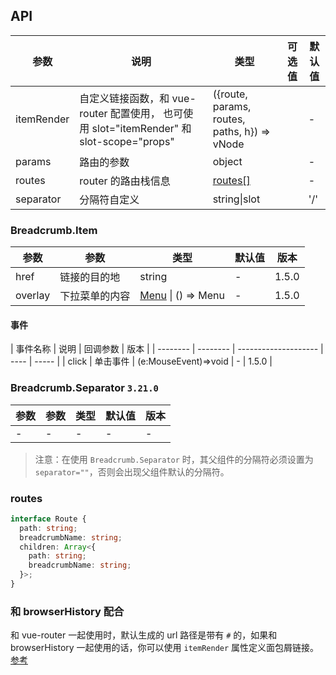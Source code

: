 ## API

| 参数 | 说明 | 类型 | 可选值 | 默认值 |
| --- | --- | --- | --- | --- |
| itemRender | 自定义链接函数，和 vue-router 配置使用， 也可使用 slot="itemRender" 和 slot-scope="props" | ({route, params, routes, paths, h}) => vNode |  | - |
| params | 路由的参数 | object |  | - |
| routes | router 的路由栈信息 | [routes\[\]](#routes) |  | - |
| separator | 分隔符自定义 | string\|slot |  | '/' |

### Breadcrumb.Item

| 参数    | 参数           | 类型                                   | 默认值 | 版本  |
| ------- | -------------- | -------------------------------------- | ------ | ----- |
| href    | 链接的目的地   | string                                 | -      | 1.5.0 |
| overlay | 下拉菜单的内容 | [Menu](/components/menu) \| () => Menu | -      | 1.5.0 |

#### 事件

| 事件名称 | 说明     | 回调参数             | 版本 |
| -------- | -------- | -------------------- | ---- | ----- |
| click    | 单击事件 | (e:MouseEvent)=>void | -    | 1.5.0 |

### Breadcrumb.Separator `3.21.0`

| 参数 | 参数 | 类型 | 默认值 | 版本 |
| ---- | ---- | ---- | ------ | ---- |
| -    | -    | -    | -      | -    |

> 注意：在使用 `Breadcrumb.Separator` 时，其父组件的分隔符必须设置为 `separator=""`，否则会出现父组件默认的分隔符。

### routes

```ts
interface Route {
  path: string;
  breadcrumbName: string;
  children: Array<{
    path: string;
    breadcrumbName: string;
  }>;
}
```

### 和 browserHistory 配合

和 vue-router 一起使用时，默认生成的 url 路径是带有 `#` 的，如果和 browserHistory 一起使用的话，你可以使用 `itemRender` 属性定义面包屑链接。<a href="https://2x.antdv.com/components/breadcrumb-cn#API" target="_blank">参考</a>
